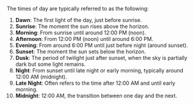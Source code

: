 The times of day are typically referred to as the following:

1. **Dawn**: The first light of the day, just before sunrise.
2. **Sunrise**: The moment the sun rises above the horizon.
3. **Morning**: From sunrise until around 12:00 PM (noon).
4. **Afternoon**: From 12:00 PM (noon) until around 6:00 PM.
5. **Evening**: From around 6:00 PM until just before night (around sunset).
6. **Sunset**: The moment the sun sets below the horizon.
7. **Dusk**: The period of twilight just after sunset, when the sky is partially dark but some light remains.
8. **Night**: From sunset until late night or early morning, typically around 12:00 AM (midnight).
9. **Late Night**: Often refers to the time after 12:00 AM and until early morning.
10. **Midnight**: 12:00 AM, the transition between one day and the next.


